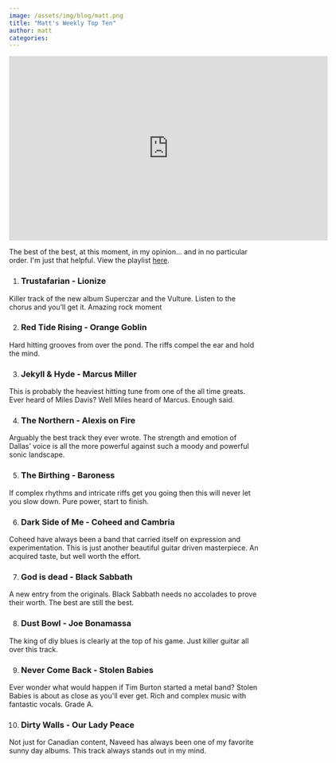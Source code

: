 ```yaml
---
image: /assets/img/blog/matt.png
title: "Matt's Weekly Top Ten"
author: matt
categories:
---
```

<iframe src="https://open.spotify.com/embed/playlist/1nANERtCv5u50kclb9UF87" width="640" height="370" frameborder="0" allowtransparency="true" allow="encrypted-media" class="embed"></iframe>

The best of the best, at this moment, in my opinion... and in no particular order. I'm just that helpful. View the playlist [here](https://open.spotify.com/playlist/1nANERtCv5u50kclb9UF87?si=uhvtQEOiTmyJg4Ak_Uz3qA).

1. ### Trustafarian - Lionize
Killer track of the new album Superczar and the Vulture. Listen to the chorus and you’ll get it. Amazing rock moment

2. ### Red Tide Rising - Orange Goblin
Hard hitting grooves from over the pond. The riffs compel the ear and hold the mind.

3. ### Jekyll & Hyde - Marcus Miller
This is probably the heaviest hitting tune from one of the all time greats. Ever heard of Miles Davis? Well Miles heard of Marcus. Enough said.

4. ### The Northern - Alexis on Fire
Arguably the best track they ever wrote. The strength and emotion of Dallas’ voice is all the more powerful against such a moody and powerful sonic landscape.

5. ### The Birthing - Baroness
If complex rhythms and intricate riffs get you going then this will never let you slow down. Pure power, start to finish.

6. ### Dark Side of Me - Coheed and Cambria
Coheed have always been a band that carried itself on expression and experimentation. This is just another beautiful guitar driven masterpiece. An acquired taste, but well worth the effort.

7. ### God is dead - Black Sabbath
A new entry from the originals. Black Sabbath needs no accolades to prove their worth. The best are still the best.

8. ### Dust Bowl - Joe Bonamassa
The king of diy blues is clearly at the top of his game. Just killer guitar all over this track.

9. ### Never Come Back - Stolen Babies
Ever wonder what would happen if Tim Burton started a metal band? Stolen Babies is about as close as you'll ever get. Rich and complex music with fantastic vocals. Grade A.

10. ### Dirty Walls - Our Lady Peace
Not just for Canadian content, Naveed has always been one of my favorite sunny day albums. This track always stands out in my mind.
